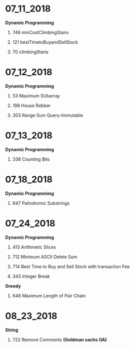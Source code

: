 # 07_11_2018

**Dynamic Programming**

1. 746 minCostClimbingStairs

2. 121 bestTimetoBuyandSellStock

3. 70 climbingStaris

# 07_12_2018

**Dynamic Programming**

1. 53 Maximum SUbarray

2. 198 House Robber

3. 303 Range Sum Query-Immutable

# 07_13_2018

**Dynamic Programming**

1. 338 Counting Bits

# 07_18_2018

**Dynamic Programming**

1. 647 Palindromic Substrings

# 07_24_2018

**Dynamic Programming**

1. 413 Arithmetic Slices

2. 712 Minimum ASCII Delete Sum

3. 714 Best Time to Buy and Sell Stock with transaction Fee

4. 343 Integer Break

**Greedy**

1. 646 Maximum Length of Pair Chain

# 08_23_2018

**String**

1. 722 Remove Comments **(Goldman sachs OA)**
